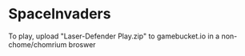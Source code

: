 # SpaceInvaders

To play, upload "Laser-Defender Play.zip" to gamebucket.io in a non-chome/chomrium broswer


